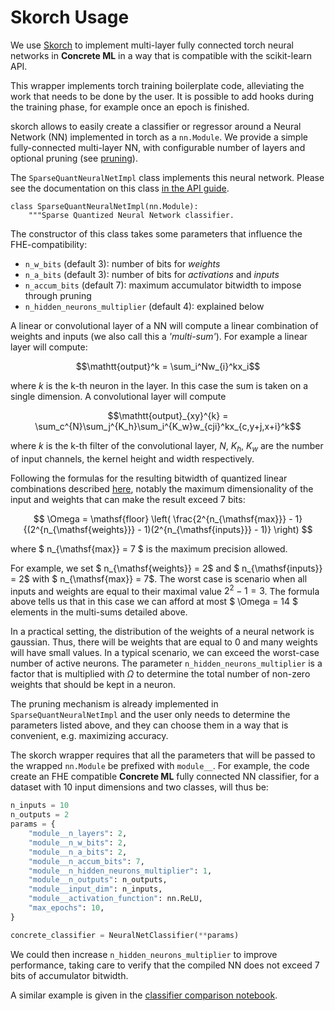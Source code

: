 # Skorch Usage

We use [Skorch](https://skorch.readthedocs.io/en/stable/) to implement multi-layer fully connected
torch neural networks in **Concrete ML** in a way that is compatible with the scikit-learn API.

This wrapper implements torch training boilerplate code, alleviating the work that needs to be done
by the user. It is possible to add hooks during the training phase, for example once an epoch
is finished.

skorch allows to easily create a classifier or regressor around a Neural Network (NN) implemented
in torch as a `nn.Module`. We provide a simple fully-connected multi-layer NN, with configurable
number of layers and optional pruning (see [pruning](../../user/explanation/pruning.md)).

The `SparseQuantNeuralNetImpl` class implements this neural network. Please see the documentation on this class [in the API guide](../../_apidoc/concrete.ml.sklearn.html#concrete.ml.sklearn.qnn.SparseQuantNeuralNetImpl).

```
class SparseQuantNeuralNetImpl(nn.Module):
    """Sparse Quantized Neural Network classifier.
```

The constructor of this class takes some parameters that influence the FHE-compatibility:

- `n_w_bits` (default 3): number of bits for _weights_
- `n_a_bits` (default 3): number of bits for _activations_ and _inputs_
- `n_accum_bits` (default 7): maximum accumulator bitwidth to impose through pruning
- `n_hidden_neurons_multiplier` (default 4): explained below

A linear or convolutional layer of a NN will compute a linear combination of weights and inputs (we also call this a  _'multi-sum'_). For example a linear layer will compute:

$$\mathtt{output}^k = \sum_i^Nw_{i}^kx_i$$

where $k$ is the k-th neuron in the layer. In this case the sum is taken on a single dimension. A convolutional layer will compute

$$\mathtt{output}_{xy}^{k} = \sum_c^{N}\sum_j^{K_h}\sum_i^{K_w}w_{cji}^kx_{c,y+j,x+i}^k$$

where $k$ is the k-th filter of the convolutional layer, $N$, $K_h$, $K_w$ are the number of input channels, the kernel height and width respectively.

Following the formulas for the resulting bitwidth of quantized linear combinations described [here](../../user/howto/reduce_needed_precision.md), notably the maximum dimensionality of the input and weights that can make the result exceed 7 bits:

$$ \Omega = \mathsf{floor} \left( \frac{2^{n_{\mathsf{max}}} - 1}{(2^{n_{\mathsf{weights}}} - 1)(2^{n_{\mathsf{inputs}}} - 1)} \right) $$

where $ n_{\mathsf{max}} = 7 $ is the maximum precision allowed.

For example, we set $ n_{\mathsf{weights}} = 2$ and $ n_{\mathsf{inputs}} = 2$ with $ n_{\mathsf{max}} = 7$. The worst case is scenario when all inputs and weights are equal to their maximal value $2^2-1=3$. The formula above tells us that in this case we can afford at most $ \Omega = 14 $ elements in the multi-sums detailed above.

In a practical setting, the distribution of the weights of a neural network is gaussian. Thus, there will be weights that are equal to 0 and many weights will have small values. In a typical scenario, we can exceed the worst-case number of active neurons. The parameter `n_hidden_neurons_multiplier` is a factor that is multiplied with $\Omega$ to determine the total number of non-zero weights that should be kept in a neuron.

The pruning mechanism is already implemented in `SparseQuantNeuralNetImpl` and the user only needs to determine the parameters listed above, and they can choose them in a way that is convenient, e.g. maximizing accuracy.

The skorch wrapper requires that all the parameters that will be passed to the wrapped `nn.Module` be prefixed with `module__`. For example, the code create an FHE compatible **Concrete ML** fully connected NN classifier, for a dataset with 10 input dimensions and two classes, will thus be:

<!--pytest-codeblocks:skip-->

```python
n_inputs = 10
n_outputs = 2
params = {
    "module__n_layers": 2,
    "module__n_w_bits": 2,
    "module__n_a_bits": 2,
    "module__n_accum_bits": 7,
    "module__n_hidden_neurons_multiplier": 1,
    "module__n_outputs": n_outputs,
    "module__input_dim": n_inputs,
    "module__activation_function": nn.ReLU,
    "max_epochs": 10,
}

concrete_classifier = NeuralNetClassifier(**params)
```

We could then increase `n_hidden_neurons_multiplier` to improve performance, taking care to verify that the compiled NN does not exceed 7 bits of accumulator bitwidth.

A similar example is given in the [classifier comparison notebook](../../user/advanced_examples/ClassifierComparison.ipynb).
